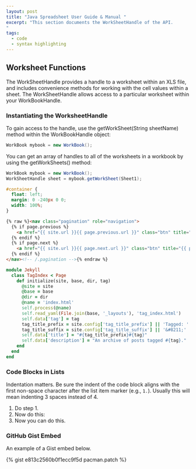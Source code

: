 ```yaml
---
layout: post
title: "Java Spreadsheet User Guide & Manual "
excerpt: "This section documents the WorkSheetHandle of the API.
"
tags:
  - code
  - syntax highlighting
---
```


## Worksheet Functions

The WorkSheetHandle provides a handle to a worksheet within an XLS file, and includes convenience methods for working with the cell values within a sheet. The WorkSheetHandle allows access to a particular worksheet within your WorkBookHandle.


[^1]: <http://en.wikipedia.org/wiki/Syntax_highlighting>

### Instantiating the WorksheetHandle

To gain access to the handle, use the getWorkSheet(String sheetName) method within the WorkBookHandle object:

```java
WorkBook mybook = new WorkBook();
```

You can get an array of handles to all of the worksheets in a workbook by using the getWorkSheets() method:

```java
WorkBook mybook = new WorkBook();
WorkSheetHandle sheet = mybook.getWorkSheet(Sheet1);
```

```css
#container {
  float: left;
  margin: 0 -240px 0 0;
  width: 100%;
}
```

```html
{% raw %}<nav class="pagination" role="navigation">
  {% if page.previous %}
    <a href="{{ site.url }}{{ page.previous.url }}" class="btn" title="{{ page.previous.title }}">Previous article</a>
  {% endif %}
  {% if page.next %}
    <a href="{{ site.url }}{{ page.next.url }}" class="btn" title="{{ page.next.title }}">Next article</a>
  {% endif %}
</nav><!-- /.pagination -->{% endraw %}
```

```ruby
module Jekyll
  class TagIndex < Page
    def initialize(site, base, dir, tag)
      @site = site
      @base = base
      @dir = dir
      @name = 'index.html'
      self.process(@name)
      self.read_yaml(File.join(base, '_layouts'), 'tag_index.html')
      self.data['tag'] = tag
      tag_title_prefix = site.config['tag_title_prefix'] || 'Tagged: '
      tag_title_suffix = site.config['tag_title_suffix'] || '&#8211;'
      self.data['title'] = "#{tag_title_prefix}#{tag}"
      self.data['description'] = "An archive of posts tagged #{tag}."
    end
  end
end
```

### Code Blocks in Lists

Indentation matters. Be sure the indent of the code block aligns with the first non-space character after the list item marker (e.g., `1.`). Usually this will mean indenting 3 spaces instead of 4.

1. Do step 1.
2. Now do this:
3. Now you can do this.

### GitHub Gist Embed

An example of a Gist embed below.

{% gist e813c2560b0f1ecc9f5d pacman.patch %}
